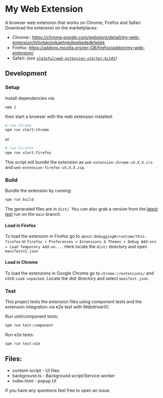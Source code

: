 # My Web Extension

A browser web extension that works on Chrome, Firefox and Safari. Download the extension on the marketplaces:

- Chrome:: https://chrome.google.com/webstore/detail/my-web-extension/lnihnbkolojkaehnkdmpliededkfebkk
- Firefox: https://addons.mozilla.org/en-GB/firefox/addon/my-web-extension/
- Safari: _(see [`stateful/web-extension-starter-kit#1`](https://github.com/stateful/web-extension-starter-kit/issues/1))_

## Development
### Setup

Install dependencies via:

```sh
npm i
```

then start a browser with the web extension installed:

```sh
# run Chrome
npm run start:chrome
```

or

```sh
# run Firefox
npm run start:firefox
```

This script will bundle the extension as `web-extension-chrome-vX.X.X.crx` and `web-extension-firefox-vX.X.X.zip`.

### Build

Bundle the extension by running:

```sh
npm run build
```

The generated files are in `dist/`. You can also grab a version from the [latest test](https://github.com/stateful/web-extension-starter-kit/actions/workflows/test.yml) run on the `main` branch.

#### Load in Firefox

To load the extension in Firefox go to `about:debugging#/runtime/this-firefox` or `Firefox > Preferences > Extensions & Themes > Debug Add-ons > Load Temporary Add-on...`. Here locate the `dist/` directory and open `manifestv2.json`

#### Load in Chrome

To load the extensions in Google Chrome go to `chrome://extensions/` and click `Load unpacked`. Locate the dist directory and select `manifest.json`.

### Test

This project tests the extension files using component tests and the extension integration via e2e test with WebdriverIO.

Run unit/component tests:

```sh
npm run test:component
```

Run e2e tests:

```sh
npm run test:e2e
```

## Files:

 - content-script - UI files
 - background.ts - Background script/Service worker
 - index.html - popup UI

If you have any questions feel free to open an issue.
